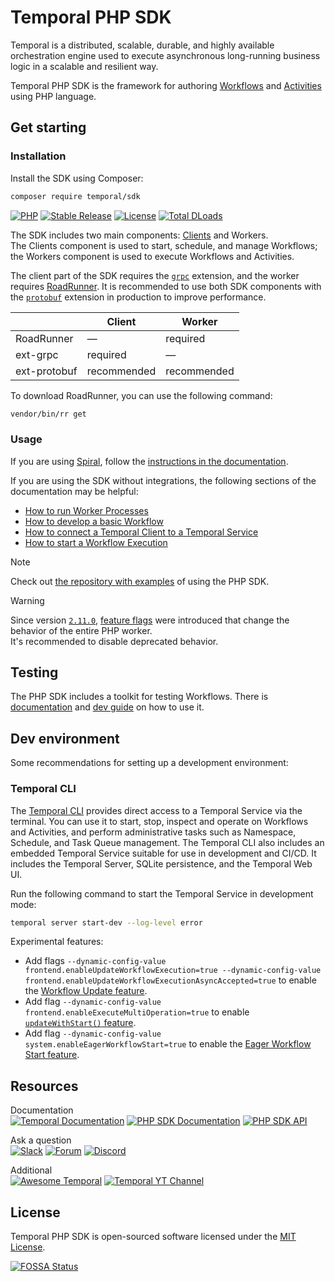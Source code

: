 # Temporal PHP SDK

Temporal is a distributed, scalable, durable, and highly available orchestration
engine used to execute asynchronous long-running business logic in a scalable
and resilient way.

Temporal PHP SDK is the framework for authoring [Workflows](https://docs.temporal.io/workflows) and [Activities](https://docs.temporal.io/activities) using PHP language.

## Get starting

### Installation

Install the SDK using Composer:

```bash
composer require temporal/sdk
```

[![PHP](https://img.shields.io/packagist/php-v/temporal/sdk.svg?style=flat-square&logo=php)](https://packagist.org/packages/temporal/sdk)
[![Stable Release](https://poser.pugx.org/temporal/sdk/version?style=flat-square)](https://packagist.org/packages/temporal/sdk)
[![License](https://img.shields.io/packagist/l/temporal/sdk.svg?style=flat-square)](LICENSE.md)
[![Total DLoads](https://img.shields.io/packagist/dt/temporal/sdk.svg?style=flat-square)](https://packagist.org/packages/temporal/sdk/stats)

The SDK includes two main components: [Clients](https://docs.temporal.io/develop/php/temporal-clients) and Workers.  
The Clients component is used to start, schedule, and manage Workflows;
the Workers component is used to execute Workflows and Activities.

The client part of the SDK requires the [`grpc`](https://pecl.php.net/package/grpc) extension,
and the worker requires [RoadRunner](https://roadrunner.dev).
It is recommended to use both SDK components with the [`protobuf`](https://pecl.php.net/package/protobuf) extension
in production to improve performance.

|              | Client      | Worker      |
|--------------|-------------|-------------|
| RoadRunner   | —           | required    |
| ext-grpc     | required    | —           |
| ext-protobuf | recommended | recommended |

To download RoadRunner, you can use the following command:

```bash
vendor/bin/rr get
```

### Usage

If you are using [Spiral](https://github.com/spiral/framework),
follow the [instructions in the documentation](https://spiral.dev/docs/temporal-configuration/).

If you are using the SDK without integrations, the following sections of the documentation may be helpful:
- [How to run Worker Processes](https://docs.temporal.io/develop/php/core-application#run-a-dev-worker)
- [How to develop a basic Workflow](https://docs.temporal.io/develop/php/core-application#develop-workflows)
- [How to connect a Temporal Client to a Temporal Service](https://docs.temporal.io/develop/php/temporal-clients#connect-to-a-dev-cluster)
- [How to start a Workflow Execution](https://docs.temporal.io/develop/php/temporal-clients#start-workflow-execution)

> [!NOTE]
> Check out [the repository with examples](https://github.com/temporalio/samples-php) of using the PHP SDK.

> [!WARNING]
> Since version [`2.11.0`](https://github.com/temporalio/sdk-php/releases/tag/v2.11.0),
> [feature flags](https://github.com/temporalio/sdk-php/blob/master/src/Worker/FeatureFlags.php) were introduced
> that change the behavior of the entire PHP worker.  
> It's recommended to disable deprecated behavior.

## Testing

The PHP SDK includes a toolkit for testing Workflows.
There is [documentation](https://docs.temporal.io/develop/php/testing-suite) and [dev guide](testing/Readme.md) on how to use it.

## Dev environment

Some recommendations for setting up a development environment:

### Temporal CLI

The [Temporal CLI](https://docs.temporal.io/cli) provides direct access to a Temporal Service via the terminal.
You can use it to start, stop, inspect and operate on Workflows and Activities,
and perform administrative tasks such as Namespace, Schedule, and Task Queue management.
The Temporal CLI also includes an embedded Temporal Service suitable for use in development and CI/CD.
It includes the Temporal Server, SQLite persistence, and the Temporal Web UI.

Run the following command to start the Temporal Service in development mode:

```bash
temporal server start-dev --log-level error
```

Experimental features:
- Add flags `--dynamic-config-value frontend.enableUpdateWorkflowExecution=true --dynamic-config-value frontend.enableUpdateWorkflowExecutionAsyncAccepted=true`
to enable the [Workflow Update feature](https://docs.temporal.io/encyclopedia/workflow-message-passing#sending-updates).
- Add flag `--dynamic-config-value frontend.enableExecuteMultiOperation=true` to enable [`updateWithStart()` feature](https://php.temporal.io/classes/Temporal-Client-WorkflowClient.html#method_updateWithStart).
- Add flag `--dynamic-config-value system.enableEagerWorkflowStart=true` to enable the [Eager Workflow Start feature](https://docs.temporal.io/develop/advanced-start-options#eager-start).

## Resources

Documentation  
[![Temporal Documentation](https://img.shields.io/static/v1?style=flat-square&label=&message=Dcumentation&logo=Temporal&color=%237744ee)](https://docs.temporal.io/)
[![PHP SDK Documentation](https://img.shields.io/static/v1?style=flat-square&label=PHP+SDK&message=Dev+guide&logo=Temporal&color=%237766ee)](https://docs.temporal.io/develop/php)
[![PHP SDK API](https://img.shields.io/static/v1?style=flat-square&label=PHP+SDK&message=API&logo=PHP&color=%23447723)](https://php.temporal.io/)

Ask a question  
[![Slack](https://img.shields.io/static/v1?style=flat-square&label=&message=Slack&logo=Slack&color=%23cc4444)](https://t.mp/slack/)
[![Forum](https://img.shields.io/static/v1?style=flat-square&label=&message=Forum&logo=Discourse&color=%234477ee)](https://community.temporal.io/)
[![Discord](https://img.shields.io/static/v1?style=flat-square&label=&message=Discord&logo=Discord&color=%23333333)](https://discord.gg/FwmDtGQe55)

Additional  
[![Awesome Temporal](https://img.shields.io/static/v1?style=flat-square&label=&message=Awesome+Temporal&logo=Awesome-Lists&color=%234b4567)](https://github.com/temporalio/awesome-temporal)
[![Temporal YT Channel](https://img.shields.io/static/v1?style=flat-square&label=&message=Watch+on+Youtube&logo=youtube&color=%23FF2052)](https://www.youtube.com/temporalio)


## License

Temporal PHP SDK is open-sourced software licensed under the [MIT License](https://opensource.org/licenses/MIT).

[![FOSSA Status](https://app.fossa.com/api/projects/git%2Bgithub.com%2Ftemporalio%2Fsdk-php.svg?type=large)](https://app.fossa.com/projects/git%2Bgithub.com%2Ftemporalio%2Fsdk-php?ref=badge_large)
